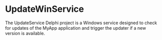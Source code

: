 # UpdateWinService
The UpdateService Delphi project is a Windows service designed to check for updates of the MyApp application and trigger the updater if a new version is available.
